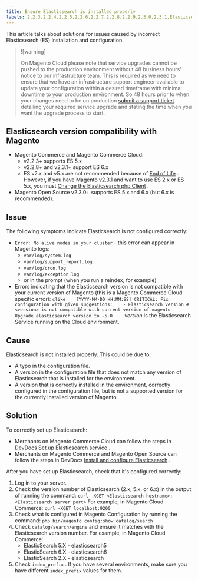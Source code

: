```yaml
---
title: Ensure Elasticsearch is installed properly
labels: 2.2.3,2.2.4,2.2.5,2.2.6,2.2.7,2.2.8,2.2.9,2.3.0,2.3.1,Elasticsearch 2.x,Elasticsearch 5.x,Elasticsearch 6.x,Elasticsearch configuration,Elasticsearch version,Magento Commerce,Magento Commerce Cloud,how to
---
```


This article talks about solutions for issues caused by incorrect Elasticsearch (ES) installation and configuration.

>![warning]
>
>On Magento Cloud please note that service upgrades cannot be pushed to the production environment without 48 business hours' notice to our infrastructure team. This is required as we need to ensure that we have an infrastructure support engineer available to update your configuration within a desired timeframe with minimal downtime to your production environment. So 48 hours prior to when your changes need to be on production [submit a support ticket](https://support.magento.com/hc/en-us/articles/360019088251) detailing your required service upgrade and stating the time when you want the upgrade process to start.

## Elasticsearch version compatibility with Magento

* Magento Commerce and Magento Commerce Cloud:
    * v2.2.3+ supports ES 5.x
    * v2.2.8+ and v2.3.1+ support ES 6.x
    * ES v2.x and v5.x are not recommended because of [End of Life](https://www.elastic.co/support/eol) . However, if you have Magento v2.3.1 and want to use ES 2.x or ES 5.x, you must [Change the Elasticsearch php Client](https://devdocs.magento.com/guides/v2.3/config-guide/elasticsearch/es-downgrade.html) .
* Magento Open Source v2.3.0+ supports ES 5.x and 6.x (but 6.x is recommended).

## Issue

The following symptoms indicate Elasticsearch is not configured correctly:

* `Error: No alive nodes in your cluster` - this error can appear in Magento logs:
    * `var/log/system.log` 
    * `var/log/support_report.log` 
    * `var/log/cron.log` 
    * `var/log/exception.log` 
    * or in the prompt (when you run a reindex, for example)
* Errors indicating that the Elasticsearch version is not compatible with your current version of Magento (this is a Magento Commerce Cloud specific error):    ```clike    [YYYY-MM-DD HH:MM:SS] CRITICAL: Fix configuration with given suggestions:    - Elasticsearch version #<version> is not compatible with current version of magento    Upgrade elasticsearch version to ~5.0    ```     *version* is the Elasticsearch Service running on the Cloud environment.    

## Cause

Elasticsearch is not installed properly. This could be due to:

* A typo in the configuration file.
* A version in the configuration file that does not match any version of Elasticsearch that is installed for the environment.
* A version that is correctly installed in the environment, correctly configured in the configuration file, but is not a supported version for the currently installed version of Magento.

## Solution

To correctly set up Elasticsearch:

* Merchants on Magento Commerce Cloud can follow the steps in DevDocs [Set up Elasticsearch service](https://devdocs.magento.com/guides/v2.3/cloud/project/project-conf-files_services-elastic.html) .
* Merchants on Magento Commerce and Magento Open Source can follow the steps in DevDocs [Install and configure Elasticsearch](https://devdocs.magento.com/guides/v2.3/config-guide/elasticsearch/es-overview.html) .

After you have set up Elasticsearch, check that it's configured correctly:

1. Log in to your server.
1. Check the version number of Elasticsearch (2.x, 5.x, or 6.x) in the output of running the command: `curl -XGET <Elasticsearch hostname>:<Elasticsearch server port>` For example, in Magento Cloud Commerce: `curl -XGET localhost:9200` 
1. Check what is configured in Magento Configuration by running the command: `php bin/magento config:show catalog/search` 
1. Check `catalog/search/engine` and ensure it matches with the Elasticsearch version number. For example, in Magento Cloud Commerce:
    * ElasticSearch 5.X - elasticsearch5
    * ElasticSearch 6.X - elasticsearch6
    * ElasticSearch 2.X - elasticsearch
1. Check `index_prefix` . If you have several environments, make sure you have different `index_prefix` values for them.

